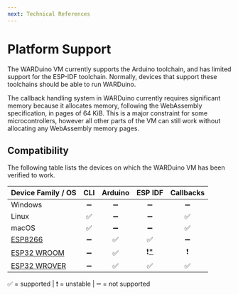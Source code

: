 ```yaml
---
next: Technical References
---
```

# Platform Support

The WARDuino VM currently supports the Arduino toolchain, and has limited support for the ESP-IDF toolchain.
Normally, devices that support these toolchains should be able to run WARDuino.

The callback handling system in WARDuino currently requires significant memory because it allocates memory, following the WebAssembly specification, in pages of 64 KiB.
This is a major constraint for some microcontrollers, however all other parts of the VM can still work without allocating any WebAssembly memory pages.

## Compatibility

The following table lists the devices on which the WARDuino VM has been verified to work.

| Device Family / OS                                                                                                           |         CLI        |      Arduino       |                              ESP IDF                              |     Callbacks      |
|:---------------------------------------------------------------------------------------------------------------------------- |:------------------:|:------------------:|:-----------------------------------------------------------------:|:------------------:|
| Windows                                                                                                                      | :heavy_minus_sign: | :heavy_minus_sign: |                        :heavy_minus_sign:                         | :heavy_minus_sign: |
| Linux                                                                                                                        | :white_check_mark: | :heavy_minus_sign: |                        :heavy_minus_sign:                         | :white_check_mark: |
| macOS                                                                                                                        | :white_check_mark: | :heavy_minus_sign: |                        :heavy_minus_sign:                         | :white_check_mark: |
| [ESP8266](https://www.espressif.com/en/products/socs/esp8266)                                                                | :heavy_minus_sign: | :white_check_mark: |                        :white_check_mark:                         | :heavy_minus_sign: |
| [ESP32 WROOM](https://www.espressif.com/sites/default/files/documentation/esp32-wroom-32e_esp32-wroom-32ue_datasheet_en.pdf) | :heavy_minus_sign: | :white_check_mark: | :exclamation:[\*](https://github.com/TOPLLab/WARDuino/issues/210) |   :exclamation:    |
| [ESP32 WROVER](https://www.espressif.com/sites/default/files/documentation/esp32-wrover-e_esp32-wrover-ie_datasheet_en.pdf)  | :heavy_minus_sign: | :white_check_mark: |                        :white_check_mark:                         | :white_check_mark: |

:white_check_mark: = supported | :exclamation: = unstable | :heavy_minus_sign: = not supported  

